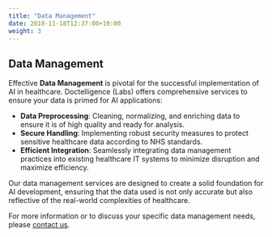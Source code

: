 ```yaml
---
title: "Data Management"
date: 2018-11-18T12:37:00+10:00
weight: 3
---
```


## Data Management

Effective **Data Management** is pivotal for the successful implementation of AI in healthcare. Doctelligence (Labs) offers comprehensive services to ensure your data is primed for AI applications:

- **Data Preprocessing**: Cleaning, normalizing, and enriching data to ensure it is of high quality and ready for analysis.
- **Secure Handling**: Implementing robust security measures to protect sensitive healthcare data according to NHS standards.
- **Efficient Integration**: Seamlessly integrating data management practices into existing healthcare IT systems to minimize disruption and maximize efficiency.

Our data management services are designed to create a solid foundation for AI development, ensuring that the data used is not only accurate but also reflective of the real-world complexities of healthcare.

For more information or to discuss your specific data management needs, please [contact us](mailto:your-email@doctelligence.com).
